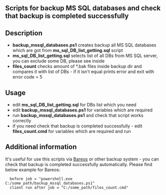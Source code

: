 Scripts for backup MS SQL databases and check that backup is completed successfully 
------------

Description
------------
* **backup_mssql_databases.ps1** creates backup all MS SQL databases which are got from **ms_sql_DB_list_getting.sql** script
* **ms_sql_DB_list_getting.sql** selects list of all DBs from MS SQL server, you can exclude some DB, please see inside
* **files_count** checks amount of *.bak files inside backup dir and compares it with list of DBs - if it isn't equal prints error and exit with error code = 5

Usage
------------
* edit **ms_sql_DB_list_getting.sql** for DBs list which you need
* edit **backup_mssql_databases.ps1** for variables which are required
* run **backup_mssql_databases.ps1** and check that script works correctly
* if you need check that backup is completed successfully - edit **files_count.cmd** for variables which are required and run

Additional information
-------------

It's useful for use this scripts via [Bareos](https://www.bareos.org/) or other backup system - you can check that backup is completed successfully automatically.
Please find below example for Bareos:
```
  before job = "powershell.exe C:/some_path/backup_mssql_databases.ps1"
  client run after job = "C:/some_path/files_count.cmd"
```
